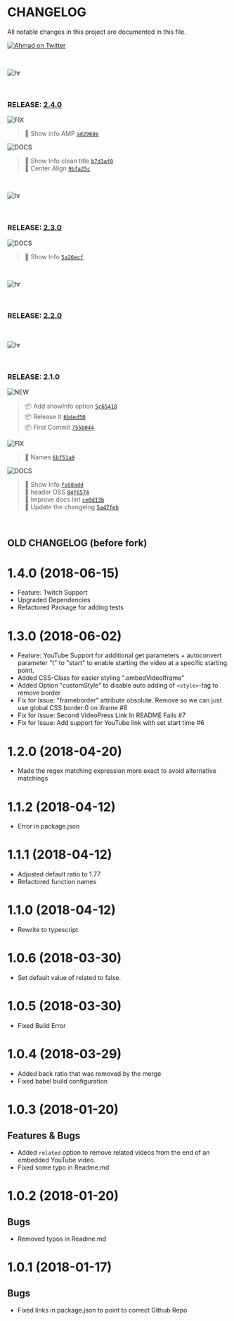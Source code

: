 # CHANGELOG

All notable changes in this project are documented in this file.

[![Ahmad on Twitter](https://img.shields.io/twitter/follow/mrahmadawais.svg?style=social&label=Follow%20@MrAhmadAwais)](https://twitter.com/mrahmadawais/)

<br>

![hr](https://on.ahmda.ws/t6N5/c)

<br>

### RELEASE: [2.4.0](https://github.com/ahmadawais/gatsby-remark-better-embed-video/compare/2.3.0...2.4.0)

![FIX](https://img.shields.io/badge/-FIX-gray.svg?colorB=ff6347)

> 🐛 Show info AMP [`ad2968e`](https://github.com/ahmadawais/gatsby-remark-better-embed-video/commit/ad2968ee432e40b61e85e598a27c50c2dff4d3bd) <br>

![DOCS](https://img.shields.io/badge/-DOCS-gray.svg?colorB=978CD4)

> 📖 Show Info clean title [`b7d3af8`](https://github.com/ahmadawais/gatsby-remark-better-embed-video/commit/b7d3af864f21e2ac33fbe8c355e2711f2a28ff8b) <br>
> 📖 Center Align [`9bfa25c`](https://github.com/ahmadawais/gatsby-remark-better-embed-video/commit/9bfa25c193358e570a904b3143993c26b67e104f) <br>

<br>

![hr](https://on.ahmda.ws/t6N5/c)

<br>

### RELEASE: [2.3.0](https://github.com/ahmadawais/gatsby-remark-better-embed-video/compare/2.2.0...2.3.0)

![DOCS](https://img.shields.io/badge/-DOCS-gray.svg?colorB=978CD4)

> 📖 Show Info [`5a26ecf`](https://github.com/ahmadawais/gatsby-remark-better-embed-video/commit/5a26ecfb81b7ca0e94baad68b883f697dd3ae27c) <br>

<br>

![hr](https://on.ahmda.ws/t6N5/c)

<br>

### RELEASE: [2.2.0](https://github.com/ahmadawais/gatsby-remark-better-embed-video/compare/2.1.0...2.2.0)

<br>

![hr](https://on.ahmda.ws/t6N5/c)

<br>

### RELEASE: 2.1.0

![NEW](https://img.shields.io/badge/-NEW-gray.svg?colorB=3778FF)

> 📦  Add showInfo option [`5c65418`](https://github.com/ahmadawais/gatsby-remark-better-embed-video/commit/5c6541809352969951cbd44a6c8448a2928ff7d8) <br>
> 📦 Release It [`6b4ed50`](https://github.com/ahmadawais/gatsby-remark-better-embed-video/commit/6b4ed50e16f6766538632380372416038c7416bf) <br>
> 📦 First Commit [`755b044`](https://github.com/ahmadawais/gatsby-remark-better-embed-video/commit/755b044a823e6a8cf6c26ca2fde57f4806cb9b41) <br>

![FIX](https://img.shields.io/badge/-FIX-gray.svg?colorB=ff6347)

> 🐛 Names [`6bf51a8`](https://github.com/ahmadawais/gatsby-remark-better-embed-video/commit/6bf51a8d7eb3756deef5e442d5c4ed460808d6ac) <br>

![DOCS](https://img.shields.io/badge/-DOCS-gray.svg?colorB=978CD4)

> 📖 Show Info [`fa58add`](https://github.com/ahmadawais/gatsby-remark-better-embed-video/commit/fa58adddee2cb3bdd6126875e93125fecdf4d160) <br>
> 📖 header OSS [`84f6574`](https://github.com/ahmadawais/gatsby-remark-better-embed-video/commit/84f6574f5f9a60d007bb6ceddd5156bb882607d1) <br>
> 📖 Improve docs lint [`ce0d13b`](https://github.com/ahmadawais/gatsby-remark-better-embed-video/commit/ce0d13b446ba7cc16864fa7fceca4c7bcdcab45a) <br>
>  📖 Update the changelog [`5a47feb`](https://github.com/ahmadawais/gatsby-remark-better-embed-video/commit/5a47febab3f327bb0f2359271fd7d59b587d331e) <br>

<br>

## OLD CHANGELOG (before fork)

# 1.4.0 (2018-06-15)
* Feature: Twitch Support
* Upgraded Dependencies
* Refactored Package for adding tests

# 1.3.0 (2018-06-02)
* Feature: YouTube Support for additional get parameters + autoconvert parameter "t" to "start" to enable starting the video at a specific starting point.
* Added CSS-Class for easier styling ".embedVideoIframe"
* Added Option "customStyle" to disable auto adding of `<style>`-tag to remove border
* Fix for Issue: "frameborder" attribute obsolute. Remove so we can just use global CSS border:0 on iframe #8
* Fix for Issue: Second VideoPress Link In README Fails #7
* Fix for Issue: Add support for YouTube link with set start time #6

# 1.2.0 (2018-04-20)
* Made the regex matching expression more exact to avoid alternative matchings
# 1.1.2 (2018-04-12)
* Error in package.json
# 1.1.1 (2018-04-12)
* Adjusted default ratio to 1.77
* Refactored function names
# 1.1.0 (2018-04-12)
* Rewrite to typescript

# 1.0.6 (2018-03-30)
* Set default value of related to false.

# 1.0.5 (2018-03-30)
* Fixed Build Error

# 1.0.4 (2018-03-29)
* Added back ratio that was removed by the merge
* Fixed babel build configuration

# 1.0.3 (2018-01-20)
## Features & Bugs
* Added `related` option to remove related videos from the end of an embedded YouTube video.
* Fixed some typo in Readme.md

# 1.0.2 (2018-01-20)
## Bugs
* Removed typos in Readme.md

# 1.0.1 (2018-01-17)
## Bugs
* Fixed links in package.json to point to correct Github Repo
